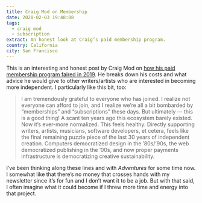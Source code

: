 ```yaml
---
title: Craig Mod on Membership
date: 2020-02-03 19:48:08
tags:
  - craig mod
  - subscription
extract: An honest look at Craig’s paid membership program.
country: California
city: San Francisco
---
```


This is an interesting and honest post by Craig Mod on [how his paid membership program faired in 2019](https://craigmod.com/essays/membership_programs/). He breaks down his costs and what advice he would give to other writers/artists who are interested in becoming more independent. I particularly like this bit, too:

> I am tremendously grateful to everyone who has joined. I realize not everyone can afford to join, and I realize we’re all a bit bombarded by “memberships” and “subscriptions” these days. But ultimately — this is a good thing! A scant ten years ago this ecosystem barely existed. Now it’s ever-more normalized. This feels healthy. Directly supporting writers, artists, musicians, software developers, et cetera, feels like the final remaining puzzle piece of the last 30 years of independent creation. Computers democratized design in the ’80s/’90s, the web democratized publishing in the ’00s, and now proper payments infrastructure is democratizing creative sustainability.

I’ve been thinking along these lines and with _Adventures_ for some time now. I somewhat like that there’s no money that crosses hands with my newsletter since it’s for fun and I don’t want it to be a job. But with that said, I often imagine what it could become if I threw more time and energy into that project.
